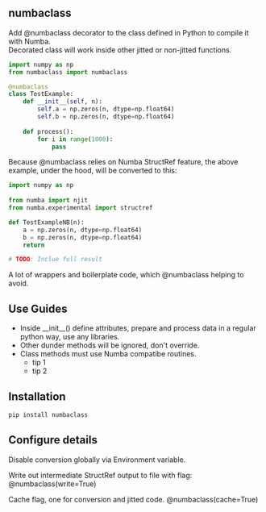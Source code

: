 ## numbaclass

Add @numbaclass decorator to the class defined in Python to compile it with Numba.\
Decorated class will work inside other jitted or non-jitted functions.

```python
import numpy as np
from numbaclass import numbaclass

@numbaclass
class TestExample:
    def __init__(self, n):
        self.a = np.zeros(n, dtype=np.float64)
        self.b = np.zeros(n, dtype=np.float64)
    
    def process():
        for i in range(1000):
            pass
```

Because @numbaclass relies on Numba StructRef feature, the above example, under the hood, will be converted to this:

```python
import numpy as np
 
from numba import njit 
from numba.experimental import structref 

def TestExampleNB(n): 
    a = np.zeros(n, dtype=np.float64) 
    b = np.zeros(n, dtype=np.float64) 
    return 

# TODO: Inclue full result
```

A lot of wrappers and boilerplate code, which @numbaclass helping to avoid.

## Use Guides

* Inside \_\_init\_\_() define attributes, prepare and process data in a regular python way, use any libraries.
* Other dunder methods will be ignored, don't override.
* Class methods must use Numba compatibe routines.
  * tip 1
  * tip 2

## Installation

```bash
pip install numbaclass
```

## Configure details

Disable conversion globally via Environment variable.

Write out intermediate StructRef output to file with flag:
@numbaclass(write=True)

Cache flag, one for conversion and jitted code.
@numbaclass(cache=True)
